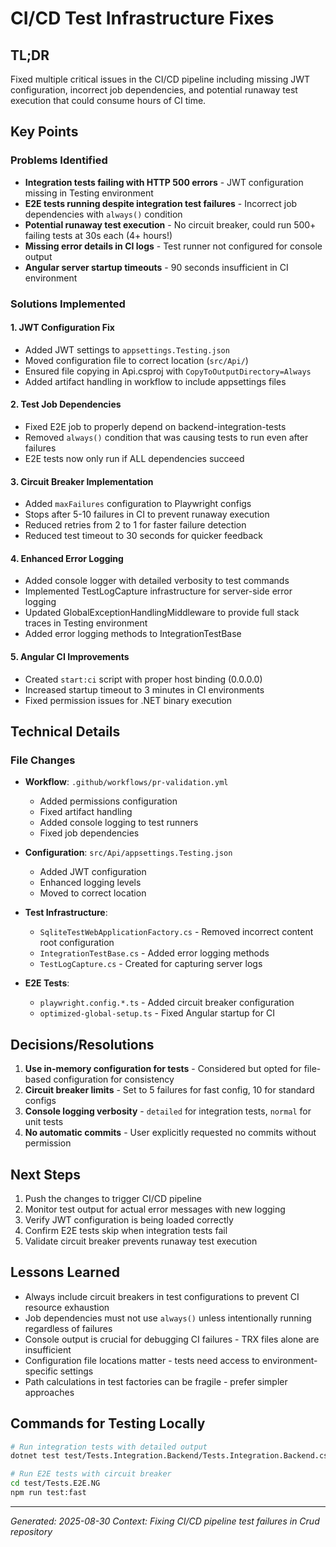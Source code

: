 # CI/CD Test Infrastructure Fixes

## TL;DR
Fixed multiple critical issues in the CI/CD pipeline including missing JWT configuration, incorrect job dependencies, and potential runaway test execution that could consume hours of CI time.

## Key Points

### Problems Identified
- **Integration tests failing with HTTP 500 errors** - JWT configuration missing in Testing environment
- **E2E tests running despite integration test failures** - Incorrect job dependencies with `always()` condition
- **Potential runaway test execution** - No circuit breaker, could run 500+ failing tests at 30s each (4+ hours!)
- **Missing error details in CI logs** - Test runner not configured for console output
- **Angular server startup timeouts** - 90 seconds insufficient in CI environment

### Solutions Implemented

#### 1. JWT Configuration Fix
- Added JWT settings to `appsettings.Testing.json`
- Moved configuration file to correct location (`src/Api/`)
- Ensured file copying in Api.csproj with `CopyToOutputDirectory=Always`
- Added artifact handling in workflow to include appsettings files

#### 2. Test Job Dependencies
- Fixed E2E job to properly depend on backend-integration-tests
- Removed `always()` condition that was causing tests to run even after failures
- E2E tests now only run if ALL dependencies succeed

#### 3. Circuit Breaker Implementation
- Added `maxFailures` configuration to Playwright configs
- Stops after 5-10 failures in CI to prevent runaway execution
- Reduced retries from 2 to 1 for faster failure detection
- Reduced test timeout to 30 seconds for quicker feedback

#### 4. Enhanced Error Logging
- Added console logger with detailed verbosity to test commands
- Implemented TestLogCapture infrastructure for server-side error logging
- Updated GlobalExceptionHandlingMiddleware to provide full stack traces in Testing environment
- Added error logging methods to IntegrationTestBase

#### 5. Angular CI Improvements
- Created `start:ci` script with proper host binding (0.0.0.0)
- Increased startup timeout to 3 minutes in CI environments
- Fixed permission issues for .NET binary execution

## Technical Details

### File Changes
- **Workflow**: `.github/workflows/pr-validation.yml`
  - Added permissions configuration
  - Fixed artifact handling
  - Added console logging to test runners
  - Fixed job dependencies

- **Configuration**: `src/Api/appsettings.Testing.json`
  - Added JWT configuration
  - Enhanced logging levels
  - Moved to correct location

- **Test Infrastructure**:
  - `SqliteTestWebApplicationFactory.cs` - Removed incorrect content root configuration
  - `IntegrationTestBase.cs` - Added error logging methods
  - `TestLogCapture.cs` - Created for capturing server logs

- **E2E Tests**: 
  - `playwright.config.*.ts` - Added circuit breaker configuration
  - `optimized-global-setup.ts` - Fixed Angular startup for CI

## Decisions/Resolutions

1. **Use in-memory configuration for tests** - Considered but opted for file-based configuration for consistency
2. **Circuit breaker limits** - Set to 5 failures for fast config, 10 for standard configs
3. **Console logging verbosity** - `detailed` for integration tests, `normal` for unit tests
4. **No automatic commits** - User explicitly requested no commits without permission

## Next Steps

1. Push the changes to trigger CI/CD pipeline
2. Monitor test output for actual error messages with new logging
3. Verify JWT configuration is being loaded correctly
4. Confirm E2E tests skip when integration tests fail
5. Validate circuit breaker prevents runaway test execution

## Lessons Learned

- Always include circuit breakers in test configurations to prevent CI resource exhaustion
- Job dependencies must not use `always()` unless intentionally running regardless of failures
- Console output is crucial for debugging CI failures - TRX files alone are insufficient
- Configuration file locations matter - tests need access to environment-specific settings
- Path calculations in test factories can be fragile - prefer simpler approaches

## Commands for Testing Locally

```bash
# Run integration tests with detailed output
dotnet test test/Tests.Integration.Backend/Tests.Integration.Backend.csproj --logger "console;verbosity=detailed"

# Run E2E tests with circuit breaker
cd test/Tests.E2E.NG
npm run test:fast
```

---
*Generated: 2025-08-30*
*Context: Fixing CI/CD pipeline test failures in Crud repository*